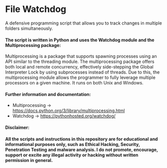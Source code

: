 # File Watchdog
A defensive programming script that allows you to track changes in multiple folders simultaneously.

#### The script is written in Python and uses the Watchdog module and the Multiprocessing package:
Multiprocessing is a package that supports spawning processes using an API similar to the threading module. The multiprocessing package offers both local and remote concurrency, effectively side-stepping the Global Interpreter Lock by using subprocesses instead of threads. Due to this, the multiprocessing module allows the programmer to fully leverage multiple processors on a given machine. It runs on both Unix and Windows.

#### Further information and documentation: 
- Multiprocessing → https://docs.python.org/3/library/multiprocessing.html
- Watchdog → https://pythonhosted.org/watchdog/


#### Disclaimer:
#### All the scripts and instructions in this repository are for educational and informational purposes only, such as Ethical Hacking, Security, Penetration Testing and malware analysis. I do not promote, encourage, support or excite any illegal activity or hacking without written permission in general.

